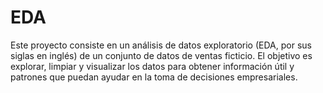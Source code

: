 # EDA
Este proyecto consiste en un análisis de datos exploratorio (EDA, por sus siglas en inglés) de un conjunto de datos de ventas ficticio. El objetivo es explorar, limpiar y visualizar los datos para obtener información útil y patrones que puedan ayudar en la toma de decisiones empresariales.
